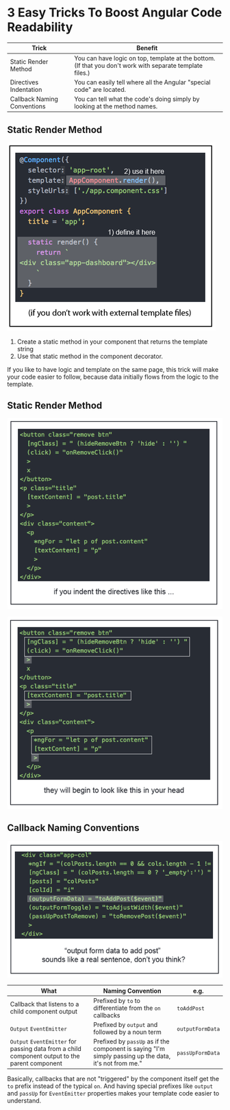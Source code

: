 # 3 Easy Tricks To Boost Angular Code Readability

Trick | Benefit
----- | -------
Static Render Method | You can have logic on top, template at the bottom. (If that you don't work with separate template files.)
Directives Indentation | You can easily tell where all the Angular "special code" are located.
Callback Naming Conventions | You can tell what the code's doing simply by looking at the method names.

## Static Render Method
![Static Render Method](https://github.com/dryvid/angular-readability/blob/master/img/render.png?raw=true)

1. Create a static method in your component that returns the template string
2. Use that static method in the component decorator.

If you like to have logic and template on the same page, this trick will make your code easier to follow, because data initially flows from the logic to the template.

## Static Render Method
![Directives Indentation](https://github.com/dryvid/angular-readability/blob/master/img/indent-1.png?raw=true)

![Directives Indentation](https://github.com/dryvid/angular-readability/blob/master/img/indent-2.png?raw=true)

## Callback Naming Conventions

![Callback Naming Conventions](https://github.com/dryvid/angular-readability/blob/master/img/naming.png?raw=true)

What | Naming Convention | e.g.
---- | ----------------- | ----
Callback that listens to a child component output | Prefixed by `to` to differentiate from the `on` callbacks | `toAddPost`
`Output` `EventEmitter` | Prefixed by `output` and followed by a noun term | `outputFormData`
`Output` `EventEmitter` for passing data from a child component output to the parent component | Prefixed by `passUp` as if the component is saying "I'm simply passing up the data, it's not from me." | `passUpFormData`

Basically, callbacks that are not "triggered" by the component itself get the `to` prefix instead of the typical `on`. And having special prefixes like `output` and `passUp` for `EventEmitter` properties makes your template code easier to understand.
